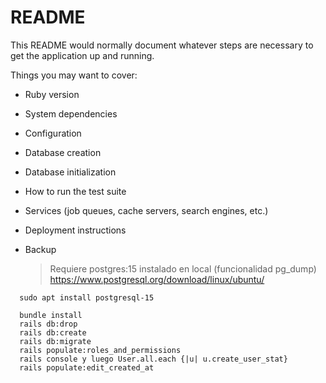 # README

This README would normally document whatever steps are necessary to get the
application up and running.

Things you may want to cover:

* Ruby version

* System dependencies

* Configuration

* Database creation

* Database initialization

* How to run the test suite

* Services (job queues, cache servers, search engines, etc.)

* Deployment instructions

* Backup
  > Requiere postgres:15 instalado en local (funcionalidad pg_dump)
  > https://www.postgresql.org/download/linux/ubuntu/
```
  sudo apt install postgresql-15
```
```
  bundle install
  rails db:drop
  rails db:create
  rails db:migrate
  rails populate:roles_and_permissions
  rails console y luego User.all.each {|u| u.create_user_stat}
  rails populate:edit_created_at
```


